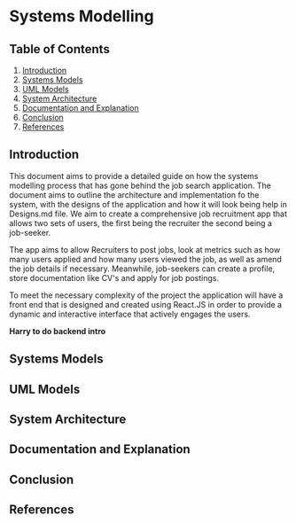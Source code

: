 # Systems Modelling

## Table of Contents
1. [Introduction](#Introduction)
2. [Systems Models](#Systems-Models)
3. [UML Models](#UML-Models)
4. [System Architecture](#System-Architecture)
5. [Documentation and Explanation](#Documentation-and-Explanation)
6. [Conclusion](#Conclusion)
7. [References](#References)

## Introduction

This document aims to provide a detailed guide on how the systems modelling process that has gone behind the job search application.
The document aims to outline the architecture and implementation fo the system, with the designs of the application and how it will look being help in Designs.md file.
We aim to create a comprehensive job recruitment app that allows two sets of users, the first being the recruiter the second being a job-seeker.

The app aims to allow Recruiters to post jobs, look at metrics such as how many users applied and how many users viewed the job, as well as amend the job details if necessary.
Meanwhile, job-seekers can create a profile, store documentation like CV's and apply for job postings.

To meet the necessary complexity of the project the application will have a front end that is designed and created using React.JS in order to provide a dynamic and interactive interface that actively engages the users.

**Harry to do backend intro** 

## Systems Models

## UML Models

## System Architecture

## Documentation and Explanation

## Conclusion

## References
```
```